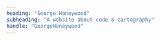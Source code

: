 ```yaml
---
heading: "George Honeywood"
subheading: "A website about code & cartography"
handle: "GeorgeHoneywood"
---
```

